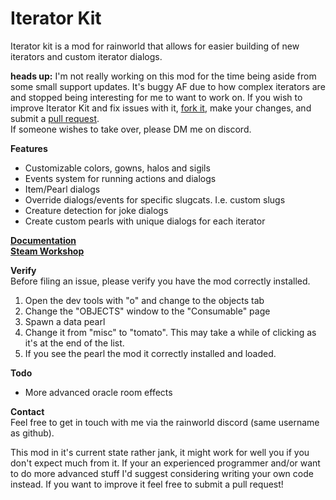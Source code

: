 # Iterator Kit

Iterator kit is a mod for rainworld that allows for easier building of new iterators and custom iterator dialogs.

**heads up:** I'm not really working on this mod for the time being aside from some small support updates. It's buggy AF due to how complex iterators are and stopped being interesting for me to want to work on. 
If you wish to improve Iterator Kit and fix issues with it, [fork it](https://github.com/Twofour2/IteratorKit/fork), make your changes, and submit a [pull request](https://github.com/Twofour2/IteratorKit/pulls).  
If someone wishes to take over, please DM me on discord.  

**Features**
- Customizable colors, gowns, halos and sigils
- Events system for running actions and dialogs
- Item/Pearl dialogs
- Override dialogs/events for specific slugcats. I.e. custom slugs
- Creature detection for joke dialogs 
- Create custom pearls with unique dialogs for each iterator

**[Documentation](https://iteratorkit.twofour2.com/index.html)**  
**[Steam Workshop](https://steamcommunity.com/sharedfiles/filedetails/?id=3072891344&tscn=1715488104)**

**Verify**  
Before filing an issue, please verify you have the mod correctly installed.

1. Open the dev tools with "o" and change to the objects tab  
2. Change the "OBJECTS" window to the "Consumable" page  
3. Spawn a data pearl  
4. Change it from "misc" to "tomato". This may take a while of clicking as it's at the end of the list.  
5. If you see the pearl the mod it correctly installed and loaded.  

**Todo**
- More advanced oracle room effects


**Contact**   
Feel free to get in touch with me via the rainworld discord (same username as github).  

This mod in it's current state rather jank, it might work for well you if you don't expect much from it. If your an experienced programmer and/or want to do more advanced stuff I'd suggest considering writing your own code instead. If you want to improve it feel free to submit a pull request!
